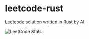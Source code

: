 # leetcode-rust
Leetcode solution written in Rust by AI

![LeetCode Stats](https://leetcard.jacoblin.cool/nyroro266?theme=dark&font=Noto%20Sans)